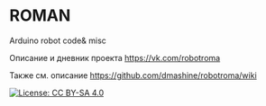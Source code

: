 # ROMAN
Arduino robot code&amp; misc

Описание и дневник проекта https://vk.com/robotroma

Также см. описание https://github.com/dmashine/robotroma/wiki

[![License: CC BY-SA 4.0](https://licensebuttons.net/l/by-sa/4.0/80x15.png)](http://creativecommons.org/licenses/by-sa/4.0/)
